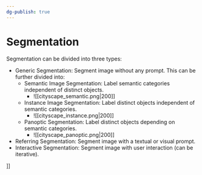 ```yaml
---
dg-publish: true
---
```


# Segmentation

Segmentation can be divided into three types:

 - Generic Segmentation: Segment image without any prompt. This can be further divided into:
	- Semantic Image Segmentation: Label semantic categories independent of distinct objects.
		- ![[cityscape_semantic.png|200]]
	- Instance Image Segmentation: Label distinct objects independent of semantic categories.
		- ![[cityscape_instance.png|200]]
	- Panoptic Segmentation: Label distinct objects depending on semantic categories.
		- ![[cityscape_panoptic.png|200]]
 - Referring Segmentation: Segment image with a textual or visual prompt.
 - Interactive Segmentation: Segment image with user interaction (can be iterative).

]]
